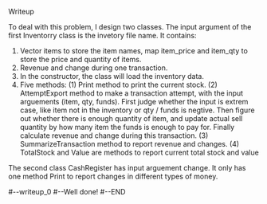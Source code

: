 Writeup

To deal with this problem, I design two classes.
The input argument of the first Inventorry class is the invetory file name. It contains:
1. Vector items to store the item names, map item_price and item_qty to store the price and quantity of items.
2. Revenue and change during one transaction.
3. In the constructor, the class will load the inventory data.
4. Five methods:
  (1) Print method to print the current stock.
  (2) AttemptExport method to make a transaction attempt, with the input arguements (item, qty, funds).
      First judge whether the input is extrem case, like item not in the inventory or qty / funds is negtive.
      Then figure out whether there is enough quantity of item, and update actual sell quantity by how 
      many item the funds is enough to pay for. Finally calculate revenue and change during this transaction.
  (3) SummarizeTransaction method to report revenue and changes.
  (4) TotalStock and Value are methods to report current total stock and value

The second class CashRegister has input arguement change.
It only has one method Print to report changes in different types of money.

#--writeup_0
#--Well done!
#--END